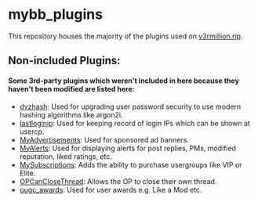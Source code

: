 # mybb_plugins
This repository houses the majority of the plugins used on [v3rmillion.rip](https://v3rmillion.rip).

## Non-included Plugins:
#### Some 3rd-party plugins which weren't included in here because they haven't been modified are listed here:
- [dvzhash](https://github.com/dvz/mybb-dvzHash): Used for upgrading user password security to use modern hashing algorithms like argon2i.
- [lastloginip](https://modmybb.com/plugin/login-ip-history/): Used for keeping record of login IPs which can be shown at usercp.
- [MyAdvertisements](https://community.mybb.com/mods.php?action=view&pid=39): Used for sponsored ad banners.
- [MyAlerts](https://community.mybb.com/mods.php?action=view&pid=518): Used for displaying alerts for post replies, PMs, modified reputation, liked ratings, etc.
- [MySubscriptions](https://community.mybb.com/mods.php?action=view&pid=1479): Adds the ability to purchase usergroups like VIP or Elite.
- [OPCanCloseThread](https://github.com/mybbgroup/OP-can-close-thread/): Allows the OP to close their own thread.
- [ougc_awards](https://github.com/OUGC-Network/ougc-Awards/): Used for user awards e.g. Like a Mod etc.